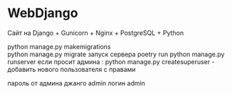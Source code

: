 # WebDjango
Сайт на Django + Gunicorn + Nginx + PostgreSQL + Python

python manage.py makemigrations  
python manage.py migrate
запуск сервера poetry run python manage.py runserver 
если просит админа : 
python manage.py createsuperuser - добавить нового пользователя с правами

пароль от админа джанго admin 
логин admin
